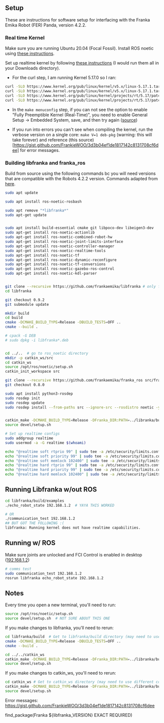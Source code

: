 
## Setup
These are instructions for software setup for interfacing with the Franka Emika Robot (FER) Panda, version 4.2.2.

### Real time Kernel
Make sure you are running Ubuntu 20.04 (Focal Fossil).
Install ROS noetic using [these instructions](https://wiki.ros.org/noetic/Installation/Ubuntu).

Set up realtime kernel by following [these instructions](https://frankaemika.github.io/docs/installation_linux.html#setting-up-the-real-time-kernel) (I would run them all in your Downloads directory).
* For the curl step, I am running Kernel 5.17.0 so I ran:
```bash
curl -SLO https://www.kernel.org/pub/linux/kernel/v5.x/linux-5.17.1.tar.xz
curl -SLO https://www.kernel.org/pub/linux/kernel/v5.x/linux-5.17.1.tar.sign
curl -SLO https://www.kernel.org/pub/linux/kernel/projects/rt/5.17/patch-5.17.1-rt17.patch.xz
curl -SLO https://www.kernel.org/pub/linux/kernel/projects/rt/5.17/patch-5.17.1-rt17.patch.sign
```

* In the `make menuconfig` step, if you can not see the option to enable  "Fully Preemptible Kernel (Real-Time)", you need to enable General Setup -> Embedded System, save, and then try again ([source](https://unix.stackexchange.com/questions/582075/trouble-selecting-fully-preemptible-kernel-real-time-when-configuring-compil))

* If you run into errors you can't see when compiling the kernel, run the verbose version on a single core: `make V=1 deb-pkg` (warning: this will take forever) and reference (this source)[https://gist.github.com/FrankieWOO/3d3b04ef1de1817142c8131708cf6dee] for error messages.

### Building libfranka and franka_ros
Build from source using the following commands bc you will need versions that are compatible with the Robots 4.2.2 version. Commands adapted from [here](https://frankaemika.github.io/docs/installation_linux.html).

```bash
sudo apt update

sudo apt install ros-noetic-rosbash

sudo apt remove "*libfranka*"
sudo apt-get update


sudo apt install build-essential cmake git libpoco-dev libeigen3-dev
sudo apt-get install ros-noetic-actionlib
sudo apt-get install ros-noetic-combined-robot-hw
sudo apt-get install ros-noetic-joint-limits-interface
sudo apt-get install ros-noetic-controller-manager
sudo apt-get install ros-noetic-realtime-tools
sudo apt-get install ros-noetic-tf
sudo apt-get install ros-noetic-dynamic-reconfigure
sudo apt-get install ros-noetic-tf-conversions
sudo apt-get install ros-noetic-gazebo-ros-control
sudo apt-get install ros-noetic-kdl-parser


git clone --recursive https://github.com/frankaemika/libfranka # only for panda
cd libfranka

git checkout 0.9.2
git submodule update

mkdir build
cd build
cmake -DCMAKE_BUILD_TYPE=Release -DBUILD_TESTS=OFF ..
cmake --build .

# cpack -G DEB
# sudo dpkg -i libfranka*.deb


cd ../..  # go to ros_noetic directory
mkdir -p catkin_ws/src
cd catkin_ws
source /opt/ros/noetic/setup.sh
catkin_init_workspace src

git clone --recursive https://github.com/frankaemika/franka_ros src/franka_ros # Newest version should be compatible so don't need to checkout specific version
git checkout 0.8.0

sudo apt install python3-rosdep
sudo rosdep init 
sudo rosdep update
sudo rosdep install --from-paths src --ignore-src --rosdistro noetic -y --skip-keys libfranka


catkin_make -DCMAKE_BUILD_TYPE=Release -DFranka_DIR:PATH=../libranka/build  # Make sure you're in catkin_ws directory
source devel/setup.sh

```


```bash
# Set up realtime configs
sudo addgroup realtime
sudo usermod -a -G realtime $(whoami)

echo "@realtime soft rtprio 99" | sudo tee -a /etc/security/limits.conf
echo "@realtime soft priority 99" | sudo tee -a /etc/security/limits.conf
echo "@realtime soft memlock 102400" | sudo tee -a /etc/security/limits.conf
echo "@realtime hard rtprio 99" | sudo tee -a /etc/security/limits.conf
echo "@realtime hard priority 99" | sudo tee -a /etc/security/limits.conf
echo "@realtime hard memlock 102400" | sudo tee -a /etc/security/limits.conf

```

## Running Libfranka w/out ROS
```bash
cd libfranka/build/examples
./echo_robot_state 192.168.1.2  # YAYA THIS WORKED

# OR
./communication_test 192.168.1.2
## BUT GOT THE FOLLOWING :(
libfranka: Running kernel does not have realtime capabilities.
```


## Running w/ ROS
Make sure joints are unlocked and FCI Control is enabled in desktop ([192.168.1.2](https://192.168.1.2/desk/))
```bash
# comms test
sudo communication_test 192.168.1.2
rosrun libfranka echo_robot_state 192.168.1.2
```


## Notes
Every time you open a new terminal, you'll need to run:
```bash
source /opt/ros/noetic/setup.sh
source devel/setup.sh  # NOT SURE ABOUT THIS ONE
```

If you make changes to libfranka, you'll need to rerun:

``` bash
cd libfranka/build  # Get to libfranka/build directory (may need to use different command)
cmake -DCMAKE_BUILD_TYPE=Release -DBUILD_TESTS=OFF ..
cmake --build .

cd ../../catkin_ws
catkin_make -DCMAKE_BUILD_TYPE=Release -DFranka_DIR:PATH=../libranka/build  # Make sure you're in catkin_ws directory
source devel/setup.sh
```


If you make changes to catkin_ws, you'll need to rerun:
``` bash
cd catkin_ws # Get to catkin_ws directory (may need to use different command)
catkin_make -DCMAKE_BUILD_TYPE=Release -DFranka_DIR:PATH=../libranka/build  
source devel/setup.sh
```


Error messages:
https://gist.github.com/FrankieWOO/3d3b04ef1de1817142c8131708cf6dee

find_package(Franka ${libfranka_VERSION} EXACT REQUIRED)


